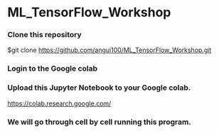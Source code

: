 # ML_TensorFlow_Workshop

### Clone this repository
$git clone https://github.com/angui100/ML_TensorFlow_Workshop.git

### Login to the Google colab

### Upload this Jupyter Notebook to your Google colab. 
 https://colab.research.google.com/

### We will go through cell by cell running this program.